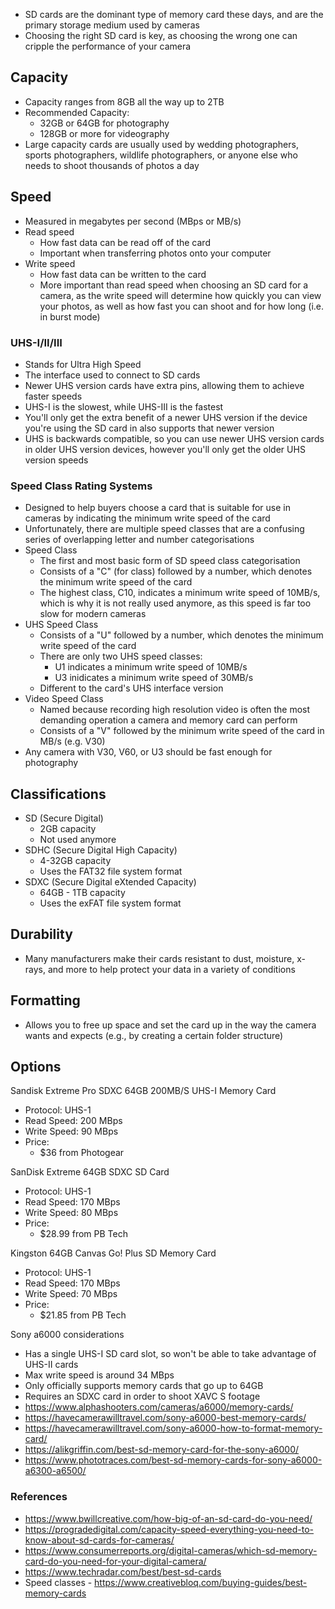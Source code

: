 - SD cards are the dominant type of memory card these days, and are the primary storage medium used by cameras
- Choosing the right SD card is key, as choosing the wrong one can cripple the performance of your camera

## Capacity

- Capacity ranges from 8GB all the way up to 2TB
- Recommended Capacity:
	- 32GB or 64GB for photography
	- 128GB or more for videography
- Large capacity cards are usually used by wedding photographers, sports photographers, wildlife photographers, or anyone else who needs to shoot thousands of photos a day

## Speed

- Measured in megabytes per second (MBps or MB/s)
- Read speed
	- How fast data can be read off of the card
	- Important when transferring photos onto your computer
- Write speed
	- How fast data can be written to the card
	- More important than read speed when choosing an SD card for a camera, as the write speed will determine how quickly you can view your photos, as well as how fast you can shoot and for how long (i.e. in burst mode)

### UHS-I/II/III

- Stands for Ultra High Speed
- The interface used to connect to SD cards
- Newer UHS version cards have extra pins, allowing them to achieve faster speeds
- UHS-I is the slowest, while UHS-III is the fastest
- You'll only get the extra benefit of a newer UHS version if the device you're using the SD card in also supports that newer version
- UHS is backwards compatible, so you can use newer UHS version cards in older UHS version devices, however you'll only get the older UHS version speeds

### Speed Class Rating Systems

- Designed to help buyers choose a card that is suitable for use in cameras by indicating the minimum write speed of the card
- Unfortunately, there are multiple speed classes that are a confusing series of overlapping letter and number categorisations
- Speed Class
	- The first and most basic form of SD speed class categorisation
	- Consists of a "C" (for class) followed by a number, which denotes the minimum write speed of the card
	- The highest class, C10, indicates a minimum write speed of 10MB/s, which is why it is not really used anymore, as this speed is far too slow for modern cameras
- UHS Speed Class
	- Consists of a "U" followed by a number, which denotes the minimum write speed of the card
	- There are only two UHS speed classes:
		- U1 indicates a minimum write speed of 10MB/s
		- U3 inidicates a minimum write speed of 30MB/s
	- Different to the card's UHS interface version
- Video Speed Class 
	- Named because recording high resolution video is often the most demanding operation a camera and memory card can perform
	- Consists of a "V" followed by the minimum write speed of the card in MB/s (e.g. V30)
- Any camera with V30, V60, or U3 should be fast enough for photography

## Classifications

- SD (Secure Digital)
	- 2GB capacity
	- Not used anymore
- SDHC (Secure Digital High Capacity)
	- 4-32GB capacity
	- Uses the FAT32 file system format
- SDXC (Secure Digital eXtended Capacity)
	- 64GB - 1TB capacity
	- Uses the exFAT file system format

## Durability

- Many manufacturers make their cards resistant to dust, moisture, x-rays, and more to help protect your data in a variety of conditions

## Formatting

- Allows you to free up space and set the card up in the way the camera wants and expects (e.g., by creating a certain folder structure)

## Options

Sandisk Extreme Pro SDXC 64GB 200MB/S UHS-I Memory Card
- Protocol: UHS-1
- Read Speed: 200 MBps
- Write Speed: 90 MBps
- Price:
	- $36 from Photogear

SanDisk Extreme 64GB SDXC SD Card
- Protocol: UHS-1
- Read Speed: 170 MBps
- Write Speed: 80 MBps
- Price:
	- $28.99 from PB Tech

Kingston 64GB Canvas Go! Plus SD Memory Card
- Protocol: UHS-1
- Read Speed: 170 MBps
- Write Speed: 70 MBps
- Price: 
	- $21.85 from PB Tech

Sony a6000 considerations
- Has a single UHS-I SD card slot, so won't be able to take advantage of UHS-II cards
- Max write speed is around 34 MBps
- Only officially supports memory cards that go up to 64GB
- Requires an SDXC card in order to shoot XAVC S footage
- https://www.alphashooters.com/cameras/a6000/memory-cards/
- https://havecamerawilltravel.com/sony-a6000-best-memory-cards/
- https://havecamerawilltravel.com/sony-a6000-how-to-format-memory-card/
- https://alikgriffin.com/best-sd-memory-card-for-the-sony-a6000/
- https://www.phototraces.com/best-sd-memory-cards-for-sony-a6000-a6300-a6500/


### References

- https://www.bwillcreative.com/how-big-of-an-sd-card-do-you-need/
- https://progradedigital.com/capacity-speed-everything-you-need-to-know-about-sd-cards-for-cameras/
- https://www.consumerreports.org/digital-cameras/which-sd-memory-card-do-you-need-for-your-digital-camera/
- https://www.techradar.com/best/best-sd-cards
- Speed classes - https://www.creativebloq.com/buying-guides/best-memory-cards

